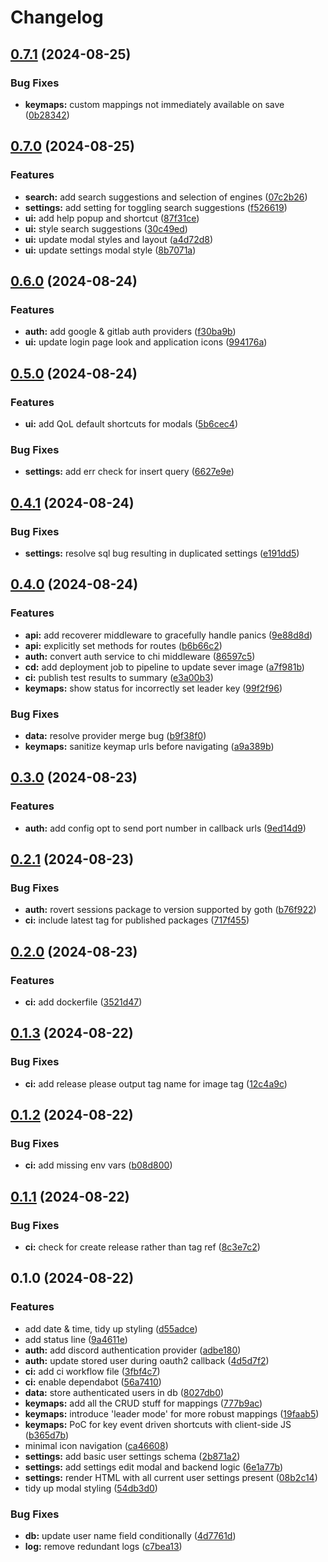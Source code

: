 # Changelog

## [0.7.1](https://github.com/scottmckendry/mnemstart/compare/v0.7.0...v0.7.1) (2024-08-25)


### Bug Fixes

* **keymaps:** custom mappings not immediately available on save ([0b28342](https://github.com/scottmckendry/mnemstart/commit/0b2834286348de62aeebca4008a85582a4e9672f))

## [0.7.0](https://github.com/scottmckendry/mnemstart/compare/v0.6.0...v0.7.0) (2024-08-25)


### Features

* **search:** add search suggestions and selection of engines ([07c2b26](https://github.com/scottmckendry/mnemstart/commit/07c2b2602178e734af1a3c847acf54455c5d6c80))
* **settings:** add setting for toggling search suggestions ([f526619](https://github.com/scottmckendry/mnemstart/commit/f526619fee7b625bd0ed21b4211a38c0573cf2ba))
* **ui:** add help popup and shortcut ([87f31ce](https://github.com/scottmckendry/mnemstart/commit/87f31ce8e54b37096ec5404d5f3ecf1481875976))
* **ui:** style search suggestions ([30c49ed](https://github.com/scottmckendry/mnemstart/commit/30c49ed74790d157724a41a4982349d138dcd910))
* **ui:** update modal styles and layout ([a4d72d8](https://github.com/scottmckendry/mnemstart/commit/a4d72d802bce2b2f36074a9178d90eae943c766f))
* **ui:** update settings modal style ([8b7071a](https://github.com/scottmckendry/mnemstart/commit/8b7071af9d81e0437c0dae9e05c0a23f9552cf9f))

## [0.6.0](https://github.com/scottmckendry/mnemstart/compare/v0.5.0...v0.6.0) (2024-08-24)


### Features

* **auth:** add google & gitlab auth providers ([f30ba9b](https://github.com/scottmckendry/mnemstart/commit/f30ba9bee3260cc314a52eb1aa9a1b28a797f87e))
* **ui:** update login page look and application icons ([994176a](https://github.com/scottmckendry/mnemstart/commit/994176aa8327ce3ac6726769dee8d3dc5307d29d))

## [0.5.0](https://github.com/scottmckendry/mnemstart/compare/v0.4.1...v0.5.0) (2024-08-24)


### Features

* **ui:** add QoL default shortcuts for modals ([5b6cec4](https://github.com/scottmckendry/mnemstart/commit/5b6cec4c0e26c2c1ac3b1044af1d49e4dd238a8e))


### Bug Fixes

* **settings:** add err check for insert query ([6627e9e](https://github.com/scottmckendry/mnemstart/commit/6627e9e42a10cc4fdd6e073447594e22d00421a9))

## [0.4.1](https://github.com/scottmckendry/mnemstart/compare/v0.4.0...v0.4.1) (2024-08-24)


### Bug Fixes

* **settings:** resolve sql bug resulting in duplicated settings ([e191dd5](https://github.com/scottmckendry/mnemstart/commit/e191dd57db2d3a54cfd9866b50239004e8b8d5ad))

## [0.4.0](https://github.com/scottmckendry/mnemstart/compare/v0.3.0...v0.4.0) (2024-08-24)


### Features

* **api:** add recoverer middleware to gracefully handle panics ([9e88d8d](https://github.com/scottmckendry/mnemstart/commit/9e88d8dc1e5799a673e94dc94dec57aa00005014))
* **api:** explicitly set methods for routes ([b6b66c2](https://github.com/scottmckendry/mnemstart/commit/b6b66c2d329af6210c08f6cb38b8ad3743d3437b))
* **auth:** convert auth service to chi middleware ([86597c5](https://github.com/scottmckendry/mnemstart/commit/86597c5e21641f926e60c7bd8902f15795136fd6))
* **cd:** add deployment job to pipeline to update sever image ([a7f981b](https://github.com/scottmckendry/mnemstart/commit/a7f981b58057b1164fb0a2d1e38019c55f20eb47))
* **ci:** publish test results to summary ([e3a00b3](https://github.com/scottmckendry/mnemstart/commit/e3a00b3828a11433af20d9b3fa93f1f6eec90075))
* **keymaps:** show status for incorrectly set leader key ([99f2f96](https://github.com/scottmckendry/mnemstart/commit/99f2f96a1038f5db1b10d3ae4756590420a92cc7))


### Bug Fixes

* **data:** resolve provider merge bug ([b9f38f0](https://github.com/scottmckendry/mnemstart/commit/b9f38f0f2d37457853d21b671ebe78cffd365cb1))
* **keymaps:** sanitize keymap urls before navigating ([a9a389b](https://github.com/scottmckendry/mnemstart/commit/a9a389bac364f53f6c87157399d9e1ff9eb14ab2))

## [0.3.0](https://github.com/scottmckendry/mnemstart/compare/v0.2.1...v0.3.0) (2024-08-23)


### Features

* **auth:** add config opt to send port number in callback urls ([9ed14d9](https://github.com/scottmckendry/mnemstart/commit/9ed14d9f640e3ed2fabad28c8b12027996a23065))

## [0.2.1](https://github.com/scottmckendry/mnemstart/compare/v0.2.0...v0.2.1) (2024-08-23)


### Bug Fixes

* **auth:** rovert sessions package to version supported by goth ([b76f922](https://github.com/scottmckendry/mnemstart/commit/b76f92267a0324e7e564064fec22fa795bb26b94))
* **ci:** include latest tag for published packages ([717f455](https://github.com/scottmckendry/mnemstart/commit/717f455c68ab98d28f2fe63b1196341f8b0fa476))

## [0.2.0](https://github.com/scottmckendry/mnemstart/compare/v0.1.3...v0.2.0) (2024-08-23)


### Features

* **ci:** add dockerfile ([3521d47](https://github.com/scottmckendry/mnemstart/commit/3521d47907dab5cbaca198c4d16ee3a165ccad7d))

## [0.1.3](https://github.com/scottmckendry/mnemstart/compare/v0.1.2...v0.1.3) (2024-08-22)


### Bug Fixes

* **ci:** add release please output tag name for image tag ([12c4a9c](https://github.com/scottmckendry/mnemstart/commit/12c4a9cb8e7ca4522f904c11b8c4ccd14c1e143e))

## [0.1.2](https://github.com/scottmckendry/mnemstart/compare/v0.1.1...v0.1.2) (2024-08-22)


### Bug Fixes

* **ci:** add missing env vars ([b08d800](https://github.com/scottmckendry/mnemstart/commit/b08d800fe1cdf619ced0f342127a5a2ed725eb0f))

## [0.1.1](https://github.com/scottmckendry/mnemstart/compare/v0.1.0...v0.1.1) (2024-08-22)


### Bug Fixes

* **ci:** check for create release rather than tag ref ([8c3e7c2](https://github.com/scottmckendry/mnemstart/commit/8c3e7c281c6ceac91acb9c2ec6fceac37c4ae75f))

## 0.1.0 (2024-08-22)


### Features

* add date & time, tidy up styling ([d55adce](https://github.com/scottmckendry/mnemstart/commit/d55adce33ef56d79ca3d9038e88176b0a273f10d))
* add status line ([9a4611e](https://github.com/scottmckendry/mnemstart/commit/9a4611ecf45e67468010dfee28a8f3440db38d76))
* **auth:** add discord authentication provider ([adbe180](https://github.com/scottmckendry/mnemstart/commit/adbe180d60c61a48d41edac2f5aa530506a52f96))
* **auth:** update stored user during oauth2 callback ([4d5d7f2](https://github.com/scottmckendry/mnemstart/commit/4d5d7f2ce59983004044d24cd153e7969bafab96))
* **ci:** add ci workflow file ([3fbf4c7](https://github.com/scottmckendry/mnemstart/commit/3fbf4c71770af5d3c2b6afd74913866a9faf25c6))
* **ci:** enable dependabot ([56a7410](https://github.com/scottmckendry/mnemstart/commit/56a74106740f881f69b852e047a5b2217c86d744))
* **data:** store authenticated users in db ([8027db0](https://github.com/scottmckendry/mnemstart/commit/8027db03195fc2ed5397e5ba4021a46f57ceb213))
* **keymaps:** add all the CRUD stuff for mappings ([777b9ac](https://github.com/scottmckendry/mnemstart/commit/777b9ac90c0d923678d8ad0fa013a39a2ea594bd))
* **keymaps:** introduce 'leader mode' for more robust mappings ([19faab5](https://github.com/scottmckendry/mnemstart/commit/19faab5d05804d0fa715dc003601708a6a3ee2f0))
* **keymaps:** PoC for key event driven shortcuts with client-side JS ([b365d7b](https://github.com/scottmckendry/mnemstart/commit/b365d7b567a797d1f92a73a62d23434936b42a26))
* minimal icon navigation ([ca46608](https://github.com/scottmckendry/mnemstart/commit/ca4660876a8d35cb4d3097fb278a5d4ec29f1b7f))
* **settings:** add basic user settings schema ([2b871a2](https://github.com/scottmckendry/mnemstart/commit/2b871a2af455b9233c4c646a71058ee7e3ab774c))
* **settings:** add settings edit modal and backend logic ([6e1a77b](https://github.com/scottmckendry/mnemstart/commit/6e1a77bb474b38d851fad5982babb59e710bd293))
* **settings:** render HTML with all current user settings present ([08b2c14](https://github.com/scottmckendry/mnemstart/commit/08b2c141193c98f3978dfe13985465e068d31d4c))
* tidy up modal styling ([54db3d0](https://github.com/scottmckendry/mnemstart/commit/54db3d0a4e5863809e8f1d4aa45195270fdd364a))


### Bug Fixes

* **db:** update user name field conditionally ([4d7761d](https://github.com/scottmckendry/mnemstart/commit/4d7761d70c4359112960078fa9cafb512f642cf9))
* **log:** remove redundant logs ([c7bea13](https://github.com/scottmckendry/mnemstart/commit/c7bea13b4e292f7944d7dca08905a4e913a7cbe5))

